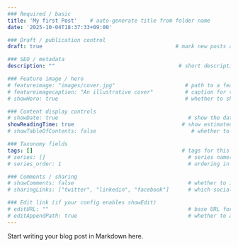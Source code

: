 ```yaml
---
### Required / basic
title: 'My first Post'    # auto-generate title from folder name
date: '2025-10-04T18:37:33+09:00'                                             # sets the creation date

### Draft / publication control
draft: true                                          # mark new posts as drafts by default

### SEO / metadata
description: ""                                       # short description or excerpt for meta tags

### Feature image / hero
# featureimage: "images/cover.jpg"                      # path to a feature image (optional)
# featureimagecaption: "An illustrative cover"          # caption for the feature image
# showHero: true                                        # whether to show the hero image

### Content display controls
# showDate: true                                         # show the date in the article
showReadingTime: true                                  # show estimated reading time
# showTableOfContents: false                              # whether to show a TOC in the article

### Taxonomy fields
tags: []                                               # tags for this blog post
# series: []                                             # series name(s) if you group posts
# series_order: 1                                        # ordering in series, if used

### Comments / sharing
# showComments: false                                    # whether to include comments section
# sharingLinks: ["twitter", "linkedin", "facebook"]      # which social links to show

### Edit link (if your config enables showEdit)
# editURL: ""                                            # base URL for “edit this page”
# editAppendPath: true                                   # whether to append the page path to editURL
---
```


Start writing your blog post in Markdown here.

<!-- Use images placed in the `images/` folder next to this file, e.g.: -->
<!-- ![Caption](images/photo1.jpg) -->

